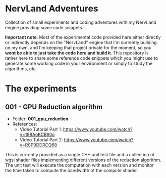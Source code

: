 # NervLand Adventures

Collection of small experiments and coding adventures with my NervLand engine providing some code snippets.

**Important note**: Most of the experimental code provided here either directly or indirectly depends on the "NervLand" engine that I'm currently building on my own, and I'm keeping that project private for the moment, so you **wont be able to just take the code here and build it**. This repository is rather here to share some reference code snippets which you might use to generate some working code in your environment or simply to study the algorithms, etc.

# The experiments

## 001 - GPU Reduction algorithm

- Folder: **001_gpu_reduction**
- References:
  - Video Tutorial Part 1: https://www.youtube.com/watch?v=198AoKCB90o
  - Video Tutorial Part 2: https://www.youtube.com/watch?v=R0P9DDRCQ68

This is currently provided as a single C++ unit test file and a collection of wgsl shader files implementing different versions of the reduction algorithm. The unit test will execute the computation with each version and monitor the time taken to compute the bandwidth of the compute shader.
